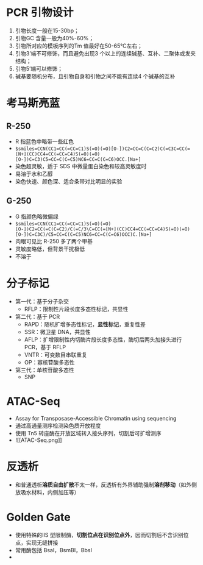 # PCR 引物设计
1. 引物长度一般在15-30bp；
2. 引物GC 含量一般为40%-60%；
3. 引物所对应的模板序列的Tm 值最好在50-65℃左右；
4. 引物3’端不可修饰，而且避免出现3 个以上的连续碱基、互补、二聚体或发夹结构；
5. 引物5’端可以修饰；
6. 碱基要随机分布，且引物自身和引物之间不能有连续4 个碱基的互补
# 考马斯亮蓝
## R-250
- R 指蓝色中略带一些红色
- `$smiles=CCN(CC1=CC(=CC=C1)S(=O)(=O)[O-])C2=CC=C(C=C2)C(=C3C=CC(=[N+](CC)CC4=CC(=CC=C4)S(=O)(=O)[O-])C=C3)C5=CC=C(C=C5)NC6=CC=C(C=C6)OCC.[Na+]`
- 染色超灵敏，适于 SDS 中微量蛋白染色和较高灵敏度时
- 易溶于水和乙醇
- 染色快速、颜色深、适合条带对比明显的实验
## G-250
- G 指颜色略微偏绿
- `$smiles=CCN(CC1=CC(=CC=C1)S(=O)(=O)[O-])C2=CC(=C(C=C2)/C(=C/3\C=CC(=[N+](CC)CC4=CC(=CC=C4)S(=O)(=O)[O-])C=C3C)/C5=CC=C(C=C5)NC6=CC=C(C=C6)OCC)C.[Na+]`
- 肉眼可见比 R-250 多了两个甲基
- 灵敏度略低，但背景干扰极低
- 不溶于
# 分子标记
- 第一代：基于分子杂交
	- RFLP：限制性片段长度多态性标记，共显性
- 第二代：基于 PCR
	- RAPD：随机扩增多态性标记，**显性标记**，重复性差
	- SSR：微卫星 DNA，共显性
	- AFLP：扩增限制性内切酶片段长度多态性，酶切后两头加接头进行 PCR，基于 RFLP
	- VNTR：可变数目串联重复
	- OP：寡核苷酸多态性
- 第三代：单核苷酸多态性
	- SNP
# ATAC-Seq
- Assay for Transposase-Accessible Chromatin using sequencing
- 通过高通量测序检测染色质开放程度
- 使用 Tn5 转座酶在开放区域转入接头序列，切割后可扩增测序
- ![[ATAC-Seq.png]]
# 反透析
- 和普通透析**溶质自由扩散**不太一样，反透析有外界辅助强制**溶剂移动**（如外侧放吸水材料，内侧加压等）
# Golden Gate
- 使用特殊的ⅡS 型限制酶，**切割位点在识别位点外**，因而切割后不含识别位点，实现无缝拼接
- 常用酶包括 BsaⅠ，BsmBⅠ，BbsⅠ
- 